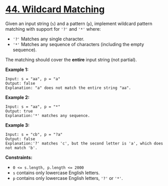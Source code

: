 # [44. Wildcard Matching](https://leetcode.com/problems/wildcard-matching/description/)

Given an input string (`s`) and a pattern (`p`), implement wildcard pattern matching with support for `'?'` and `'*'` where:

- `'?'` Matches any single character.
- `'*'` Matches any sequence of characters (including the empty sequence).

The matching should cover the **entire**  input string (not partial).

**Example 1:** 

```
Input: s = "aa", p = "a"
Output: false
Explanation: "a" does not match the entire string "aa".
```

**Example 2:** 

```
Input: s = "aa", p = "*"
Output: true
Explanation:'*' matches any sequence.
```

**Example 3:** 

```
Input: s = "cb", p = "?a"
Output: false
Explanation:'?' matches 'c', but the second letter is 'a', which does not match 'b'.
```

**Constraints:** 

- `0 <= s.length, p.length <= 2000`
- `s` contains only lowercase English letters.
- `p` contains only lowercase English letters, `'?'` or `'*'`.
